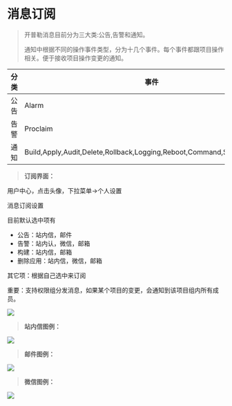 # 消息订阅

> 开普勒消息目前分为三大类:公告,告警和通知。
>
> 通知中根据不同的操作事件类型，分为十几个事件。每个事件都跟项目操作相关。便于接收项目操作变更的通知。

| 分类 | 事件                                                         |
| ---- | ------------------------------------------------------------ |
| 公告 | Alarm                                                        |
| 告警 | Proclaim                                                     |
| 通知 | Build,Apply,Audit,Delete,Rollback,Logging,Reboot,Command,Storage,Extend... |

> **订阅界面：**

用户中心，点击头像，下拉菜单→个人设置

消息订阅设置

目前默认选中项有

- 公告：站内信，邮件
- 告警：站内认，微信，邮箱
- 构建：站内信，邮箱
- 删除应用：站内信，微信，邮箱

其它项：根据自己选中来订阅

重要：支持权限组分发消息，如果某个项目的变更，会通知到该项目组内所有成员。

![](http://source.qiniu.cnd.nsini.com/images/2019/08/6f/63/b5/20190819-cab2ecc247745a82b4857ef663c6f5f1.jpeg?imageView2/2/w/1280/interlace/0/q/70)

> **站内信图例：**

![](http://source.qiniu.cnd.nsini.com/images/2019/08/fd/47/1c/20190819-6d0a1bb42de8c2b01d24b19e479fd128.jpeg?imageView2/2/w/1280/interlace/0/q/70)

> **邮件图例：**

![](http://source.qiniu.cnd.nsini.com/images/2019/08/00/03/c4/20190819-c3a710c8b464478ecac0daaa03000e5f.jpeg?imageView2/2/w/1280/interlace/0/q/70)

> **微信图例：**

![](http://source.qiniu.cnd.nsini.com/images/2019/08/50/f3/d8/20190827-0946294b05d38cdcdb308a0af3250bec.jpeg)
